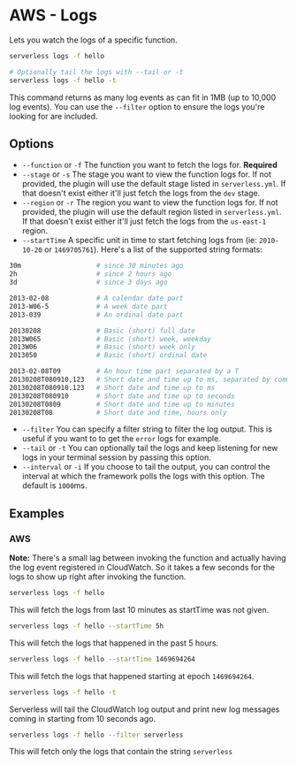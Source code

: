 # AWS - Logs

Lets you watch the logs of a specific function.

```bash
serverless logs -f hello

# Optionally tail the logs with --tail or -t
serverless logs -f hello -t
```

This command returns as many log events as can fit in 1MB (up to 10,000 log events). You can use the `--filter` option to ensure the logs you're looking for are included.

## Options

- `--function` or `-f` The function you want to fetch the logs for. **Required**
- `--stage` or `-s` The stage you want to view the function logs for. If not provided, the plugin will use the default stage listed in `serverless.yml`. If that doesn't exist either it'll just fetch the logs from the `dev` stage.
- `--region` or `-r` The region you want to view the function logs for. If not provided, the plugin will use the default region listed in `serverless.yml`. If that doesn't exist either it'll just fetch the logs from the `us-east-1` region.
- `--startTime` A specific unit in time to start fetching logs from (ie: `2010-10-20` or `1469705761`). Here's a list of the supported string formats:

```bash
30m                   # since 30 minutes ago
2h                    # since 2 hours ago
3d                    # since 3 days ago

2013-02-08            # A calendar date part
2013-W06-5            # A week date part
2013-039              # An ordinal date part

20130208              # Basic (short) full date
2013W065              # Basic (short) week, weekday
2013W06               # Basic (short) week only
2013050               # Basic (short) ordinal date

2013-02-08T09         # An hour time part separated by a T
20130208T080910,123   # Short date and time up to ms, separated by comma
20130208T080910.123   # Short date and time up to ms
20130208T080910       # Short date and time up to seconds
20130208T0809         # Short date and time up to minutes
20130208T08           # Short date and time, hours only
```

- `--filter` You can specify a filter string to filter the log output. This is useful if you want to to get the `error` logs for example.
- `--tail` or `-t` You can optionally tail the logs and keep listening for new logs in your terminal session by passing this option.
- `--interval` or `-i` If you choose to tail the output, you can control the interval at which the framework polls the logs with this option. The default is `1000`ms.

## Examples

### AWS

**Note:** There's a small lag between invoking the function and actually having the log event registered in CloudWatch. So it takes a few seconds for the logs to show up right after invoking the function.

```bash
serverless logs -f hello
```

This will fetch the logs from last 10 minutes as startTime was not given.

```bash
serverless logs -f hello --startTime 5h
```

This will fetch the logs that happened in the past 5 hours.

```bash
serverless logs -f hello --startTime 1469694264
```

This will fetch the logs that happened starting at epoch `1469694264`.

```bash
serverless logs -f hello -t
```

Serverless will tail the CloudWatch log output and print new log messages coming in starting from 10 seconds ago.

```bash
serverless logs -f hello --filter serverless
```

This will fetch only the logs that contain the string `serverless`
